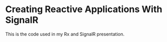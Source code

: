 # Creating Reactive Applications With SignalR

This is the code used in my Rx and SignalR presentation.